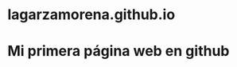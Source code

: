 # lagarzamorena.github.io
<!doctype html>
<html>
<head></head>
<body>
<h1>Mi primera página web en github</h1>
  
  
 </body>
</html>
